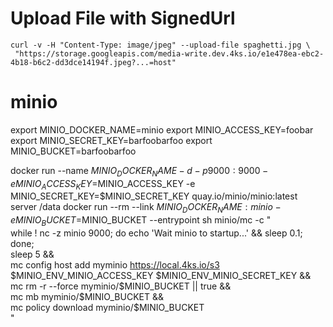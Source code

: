 # Upload File with SignedUrl

```
curl -v -H "Content-Type: image/jpeg" --upload-file spaghetti.jpg \
 "https://storage.googleapis.com/media-write.dev.4ks.io/e1e478ea-ebc2-4b18-b6c2-dd3dce14194f.jpeg?...=host"
```

# minio

export MINIO_DOCKER_NAME=minio
export MINIO_ACCESS_KEY=foobar
export MINIO_SECRET_KEY=barfoobarfoo
export MINIO_BUCKET=barfoobarfoo

docker run --name $MINIO_DOCKER_NAME -d -p 9000:9000 -e MINIO_ACCESS_KEY=$MINIO_ACCESS_KEY -e MINIO_SECRET_KEY=$MINIO_SECRET_KEY quay.io/minio/minio:latest server /data
docker run --rm --link $MINIO_DOCKER_NAME:minio -e MINIO_BUCKET=$MINIO_BUCKET --entrypoint sh minio/mc -c "\
 while ! nc -z minio 9000; do echo 'Wait minio to startup...' && sleep 0.1; done; \
 sleep 5 && \
 mc config host add myminio https://local.4ks.io/s3 \$MINIO_ENV_MINIO_ACCESS_KEY \$MINIO_ENV_MINIO_SECRET_KEY && \
 mc rm -r --force myminio/\$MINIO_BUCKET || true && \
 mc mb myminio/\$MINIO_BUCKET && \
 mc policy download myminio/\$MINIO_BUCKET \
"
